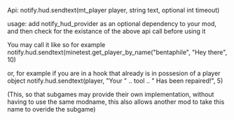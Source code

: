 Api:
notify.hud.sendtext(mt_player player, string text, optional int timeout)

usage:
add notify_hud_provider as an optional dependency to your mod,
and then check for the existance of the above api call before using it

You may call it like so for example
notify.hud.sendtext(minetest.get_player_by_name("bentaphile", "Hey there", 10)

or, for example if you are in a hook that already is in possesion of a player object
notify.hud.sendtext(player, "Your " .. tool .. " Has been repaired!", 5)


(This, so that subgames may provide their own implementation, without having to use the same modname, this also allows another mod to take this name to overide the subgame)

